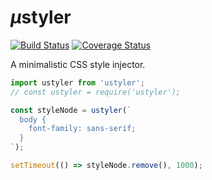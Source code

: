 # <em>µ</em>styler

[![Build Status](https://travis-ci.com/WebReflection/ustyler.svg?branch=master)](https://travis-ci.com/WebReflection/ustyler) [![Coverage Status](https://coveralls.io/repos/github/WebReflection/ustyler/badge.svg?branch=master)](https://coveralls.io/github/WebReflection/ustyler?branch=master)

A minimalistic CSS style injector.

```js
import ustyler from 'ustyler';
// const ustyler = require('ustyler');

const styleNode = ustyler(`
  body {
    font-family: sans-serif;
  }
`);

setTimeout(() => styleNode.remove(), 1000);
```
